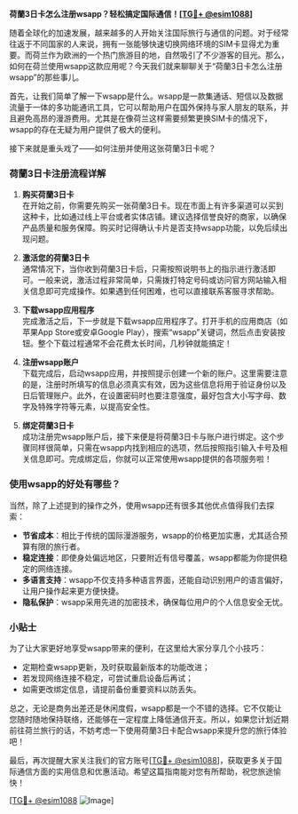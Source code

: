 **荷蘭3日卡怎么注册wsapp？轻松搞定国际通信！[[TG💪+ @esim1088](https://t.me/s/esim1088)]**

随着全球化的加速发展，越来越多的人开始关注国际旅行与通信的问题。对于经常往返于不同国家的人来说，拥有一张能够快速切换网络环境的SIM卡显得尤为重要。而荷兰作为欧洲的一个热门旅游目的地，自然吸引了不少游客的目光。那么，如何在荷兰使用wsapp这款应用呢？今天我们就来聊聊关于“荷蘭3日卡怎么注册wsapp”的那些事儿。

首先，让我们简单了解一下wsapp是什么。wsapp是一款集通话、短信以及数据流量于一体的多功能通讯工具，它可以帮助用户在国外保持与家人朋友的联系，并且避免高昂的漫游费用。尤其是在像荷兰这样需要频繁更换SIM卡的情况下，wsapp的存在无疑为用户提供了极大的便利。

接下来就是重头戏了——如何注册并使用这张荷蘭3日卡呢？

### 荷蘭3日卡注册流程详解

1. **购买荷蘭3日卡**  
   在开始之前，你需要先购买一张荷蘭3日卡。现在市面上有许多渠道可以买到这种卡，比如通过线上平台或者实体店铺。建议选择信誉良好的商家，以确保产品质量和服务保障。购买时记得确认卡片是否支持wsapp功能，以免后续出现问题。

2. **激活您的荷蘭3日卡**  
   通常情况下，当你收到荷蘭3日卡后，只需按照说明书上的指示进行激活即可。一般来说，激活过程非常简单，只需拨打特定号码或访问官方网站输入相关信息即可完成操作。如果遇到任何困难，也可以直接联系客服寻求帮助。

3. **下载wsapp应用程序**  
   完成激活之后，下一步就是下载wsapp应用程序了。打开手机的应用商店（如苹果App Store或安卓Google Play），搜索“wsapp”关键词，然后点击安装按钮。整个下载过程通常不会花费太长时间，几秒钟就能搞定！

4. **注册wsapp账户**  
   下载完成后，启动wsapp应用，并按照提示创建一个新的账户。这里需要注意的是，注册时所填写的信息必须真实有效，因为这些信息将用于验证身份以及日后管理账户。此外，在设置密码时也要注意强度，最好包含大小写字母、数字及特殊字符等元素，以提高安全性。

5. **绑定荷蘭3日卡**  
   成功注册完wsapp账户后，接下来便是将荷蘭3日卡与账户进行绑定。这个步骤同样很简单，只需在wsapp内找到相应的选项，然后按照指引输入卡号及相关信息即可。完成绑定后，你就可以正常使用wsapp提供的各项服务啦！

### 使用wsapp的好处有哪些？

当然，除了上述提到的操作之外，使用wsapp还有很多其他优点值得我们去探索：

- **节省成本**：相比于传统的国际漫游服务，wsapp的价格更加实惠，尤其适合预算有限的旅行者。
- **稳定连接**：即使身处偏远地区，只要附近有信号覆盖，wsapp都能为你提供稳定的网络连接。
- **多语言支持**：wsapp不仅支持多种语言界面，还能自动识别用户的语言偏好，让用户操作起来更方便快捷。
- **隐私保护**：wsapp采用先进的加密技术，确保每位用户的个人信息安全无忧。

### 小贴士

为了让大家更好地享受wsapp带来的便利，在这里给大家分享几个小技巧：
- 定期检查wsapp更新，及时获取最新版本的功能改进；
- 若发现网络连接不稳定，可尝试重启设备后再试；
- 如需更改绑定信息，请提前备份重要资料以防丢失。

总之，无论是商务出差还是休闲度假，wsapp都是一个不错的选择。它不仅能让您随时随地保持联络，还能够在一定程度上降低通信开支。所以，如果您计划近期前往荷兰旅行的话，不妨考虑一下使用荷蘭3日卡配合wsapp来提升您的旅行体验吧！

最后，再次提醒大家关注我们的官方账号[[TG💪+ @esim1088](https://t.me/s/esim1088)]，获取更多关于国际通信方面的实用信息和优惠活动。希望这篇指南能对您有所帮助，祝您旅途愉快！

[[TG💪+ @esim1088](https://t.me/s/esim1088) ![Image](https://i.postimg.cc/4NQfJmqS/Snipaste-2025-05-13-00-14-12.png)]